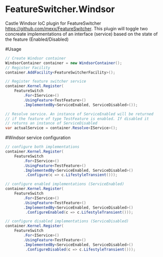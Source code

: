 # FeatureSwitcher.Windsor
Castle Windsor IoC plugin for FeatureSwitcher https://github.com/mexx/FeatureSwitcher. This plugin will toggle two concreate implementations of an interface (service) based on the state of the feature (Enabled/Disabled)

#Usage
```c#
// Create Windsor container
WindsorContainer container = new WindsorContainer();
// Register Facility
container.AddFacility<FeatureSwitcherFacility>();

// Register feature switcher service
container.Kernel.Register(
    FeatureSwitch
        .For<IService>()
        .UsingFeature<TestFeature>()
        .ImplementedBy<ServiceEnabled, ServiceDisabled>());

// Resolve service. An instance of ServiceEnabled will be returned 
// if the feature of type TestFeature is enabled. If disabled it 
// returns an instance of ServiceDisabled
var actualService = container.Resolve<IService>();
```

#Windsor service configuration
```c#
// configure both implementations
container.Kernel.Register(
    FeatureSwitch
        .For<IService>()
        .UsingFeature<TestFeature>()
        .ImplementedBy<ServiceEnabled, ServiceDisabled>()
         .Configure(c => c.LifestyleTransient()));
```

```c#
// configure enabled implementations (ServiceEnabled)
container.Kernel.Register(
    FeatureSwitch
        .For<IService>()
        .UsingFeature<TestFeature>()
        .ImplementedBy<ServiceEnabled, ServiceDisabled>()
         .ConfigureEnabled(c => c.LifestyleTransient()));
```

```c#
// configure disabled implementations (ServiceDisabled)
container.Kernel.Register(
    FeatureSwitch
        .For<IService>()
        .UsingFeature<TestFeature>()
        .ImplementedBy<ServiceEnabled, ServiceDisabled>()
         .ConfigureDisabled(c => c.LifestyleTransient()));
```
